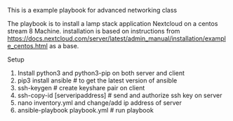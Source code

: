 This is a example playbook for advanced networking class

The playbook is to install a lamp stack application Nextcloud on a centos stream 8 Machine. installation is based on instructions from https://docs.nextcloud.com/server/latest/admin_manual/installation/example_centos.html as a base.

Setup

1. Install python3 and python3-pip on both server and client
2. pip3 install ansible # to get the latest version of ansible
3. ssh-keygen # create keyshare pair on client
4. ssh-copy-id [serveripaddress] # send and authorize ssh key on server
5. nano inventory.yml and change/add ip address of server
6. ansible-playbook playbook.yml # run playbook
